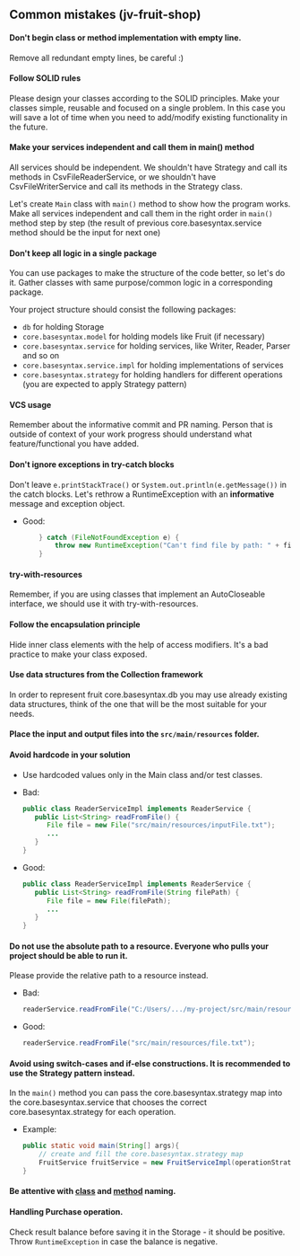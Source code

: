 ## Common mistakes (jv-fruit-shop)

#### Don't begin class or method implementation with empty line. 
Remove all redundant empty lines, be careful :)

#### Follow SOLID rules
Please design your classes according to the SOLID principles. Make your classes simple, reusable and focused on a single problem.
In this case you will save a lot of time when you need to add/modify existing functionality in the future.

#### Make your services independent and call them in main() method
All services should be independent. 
We shouldn't have Strategy and call its methods in CsvFileReaderService, or we shouldn't have CsvFileWriterService and call its methods in the Strategy class.

Let's create `Main` class with `main()` method to show how the program works.
Make all services independent and call them in the right order in `main()` method step by step (the result of previous core.basesyntax.service method should be the input for next one)

#### Don't keep all logic in a single package
You can use packages to make the structure of the code better, so let's do it. Gather classes with same 
purpose/common logic in a corresponding package.

Your project structure should consist the following packages:
- `db` for holding Storage
- `core.basesyntax.model` for holding models like Fruit (if necessary)
- `core.basesyntax.service` for holding services, like Writer, Reader, Parser and so on
- `core.basesyntax.service.impl` for holding implementations of services
- `core.basesyntax.strategy` for holding handlers for different operations (you are expected to apply Strategy pattern)

#### VCS usage
Remember about the informative commit and PR naming. Person that is outside of context of your work progress should understand
what feature/functional you have added.

#### Don't ignore exceptions in try-catch blocks
Don't leave `e.printStackTrace()` or `System.out.println(e.getMessage())` in the catch blocks. 
Let's rethrow a RuntimeException with an **informative** message and exception object.

- Good:   
    ```java
        } catch (FileNotFoundException e) {
            throw new RuntimeException("Can't find file by path: " + filePath, e);
        }
    ```
  
#### try-with-resources
Remember, if you are using classes that implement an AutoCloseable interface, we should use it with try-with-resources.

#### Follow the encapsulation principle
Hide inner class elements with the help of access modifiers. It's a bad practice to make your class exposed.

#### Use data structures from the Collection framework
In order to represent fruit core.basesyntax.db you may use already existing data structures, think of the one that will be 
the most suitable for your needs.

#### Place the input and output files into the `src/main/resources` folder.

#### Avoid hardcode in your solution
* Use hardcoded values only in the Main class and/or test classes.  
    
- Bad:  
    ```java
    public class ReaderServiceImpl implements ReaderService {
       public List<String> readFromFile() {
          File file = new File("src/main/resources/inputFile.txt");
          ...
       }
    }
    ```     
- Good:  
    ```java
    public class ReaderServiceImpl implements ReaderService {
       public List<String> readFromFile(String filePath) {
          File file = new File(filePath);
          ...
       }
    }
    ```

#### Do not use the absolute path to a resource. Everyone who pulls your project should be able to run it. 
Please provide the relative path to a resource instead. 
 
- Bad:  
    ```java
    readerService.readFromFile("C:/Users/.../my-project/src/main/resources/file.txt");
    ```  
    
- Good:  
    ```java
    readerService.readFromFile("src/main/resources/file.txt");
    ```
      
#### Avoid using switch-cases and if-else constructions. It is recommended to use the Strategy pattern instead. 
In the `main()` method you can pass the core.basesyntax.strategy map into the core.basesyntax.service that chooses the correct core.basesyntax.strategy for each operation.

- Example:  
    ```java
    public static void main(String[] args){
        // create and fill the core.basesyntax.strategy map
        FruitService fruitService = new FruitServiceImpl(operationStrategies);
    }
    ```  

#### Be attentive with [class](https://mate-academy.github.io/style-guides/java/java.html#s5.2.2-class-names) and [method](https://mate-academy.github.io/style-guides/java/java.html#s5.2.3-method-names) naming. 

#### Handling Purchase operation.
Check result balance before saving it in the Storage - it should be positive. Throw `RuntimeException` in case the balance is negative.
